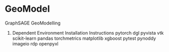 # GeoModel
GraphSAGE  GeoModelling
1. Dependent Environment Installation Instructions
pytorch
dgl
pyvista
vtk
scikit-learn
pandas
torchmetrics
matplotlib
xgboost
pytest
pynoddy
imageio
rdp
openpyxl
